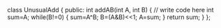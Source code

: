 class UnusualAdd {
public:
    int addAB(int A, int B) {
        // write code here
        int sum=A;
        while(B!=0)
        {
            sum=A^B;
            B=(A&B)<<1;
            A=sum;
        }
        return sum;
    }
};
